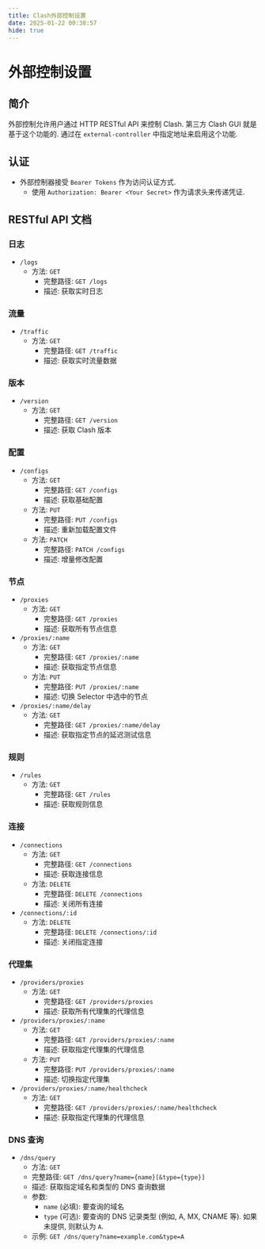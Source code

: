 ```yaml
---
title: Clash外部控制设置
date: 2025-01-22 00:38:57
hide: true
---
```


# 外部控制设置

## 简介

外部控制允许用户通过 HTTP RESTful API 来控制 Clash. 第三方 Clash GUI 就是基于这个功能的. 通过在 `external-controller` 中指定地址来启用这个功能.

## 认证

- 外部控制器接受 `Bearer Tokens` 作为访问认证方式.
	- 使用 `Authorization: Bearer <Your Secret>` 作为请求头来传递凭证.

## RESTful API 文档

### 日志

- `/logs`
	- 方法: `GET`
		- 完整路径: `GET /logs`
		- 描述: 获取实时日志

### 流量

- `/traffic`
	- 方法: `GET`
		- 完整路径: `GET /traffic`
		- 描述: 获取实时流量数据

### 版本

- `/version`
	- 方法: `GET`
		- 完整路径: `GET /version`
		- 描述: 获取 Clash 版本

### 配置

- `/configs`
	- 方法: `GET`
		- 完整路径: `GET /configs`
		- 描述: 获取基础配置
	- 方法: `PUT`
		- 完整路径: `PUT /configs`
		- 描述: 重新加载配置文件
	- 方法: `PATCH`
		- 完整路径: `PATCH /configs`
		- 描述: 增量修改配置

### 节点

- `/proxies`
	- 方法: `GET`
		- 完整路径: `GET /proxies`
		- 描述: 获取所有节点信息
- `/proxies/:name`
	- 方法: `GET`
		- 完整路径: `GET /proxies/:name`
		- 描述: 获取指定节点信息
	- 方法: `PUT`
		- 完整路径: `PUT /proxies/:name`
		- 描述: 切换 Selector 中选中的节点
- `/proxies/:name/delay`
	- 方法: `GET`
		- 完整路径: `GET /proxies/:name/delay`
		- 描述: 获取指定节点的延迟测试信息

### 规则

- `/rules`
	- 方法: `GET`
		- 完整路径: `GET /rules`
		- 描述: 获取规则信息

### 连接

- `/connections`
	- 方法: `GET`
		- 完整路径: `GET /connections`
		- 描述: 获取连接信息
	- 方法: `DELETE`
		- 完整路径: `DELETE /connections`
		- 描述: 关闭所有连接
- `/connections/:id`
	- 方法: `DELETE`
		- 完整路径: `DELETE /connections/:id`
		- 描述: 关闭指定连接

### 代理集

- `/providers/proxies`
	- 方法: `GET`
		- 完整路径: `GET /providers/proxies`
		- 描述: 获取所有代理集的代理信息
- `/providers/proxies/:name`
	- 方法: `GET`
		- 完整路径: `GET /providers/proxies/:name`
		- 描述: 获取指定代理集的代理信息
	- 方法: `PUT`
		- 完整路径: `PUT /providers/proxies/:name`
		- 描述: 切换指定代理集
- `/providers/proxies/:name/healthcheck`
	- 方法: `GET`
		- 完整路径: `GET /providers/proxies/:name/healthcheck`
		- 描述: 获取指定代理集的代理信息

### DNS 查询

- `/dns/query`
	- 方法: `GET`
	- 完整路径: `GET /dns/query?name={name}[&type={type}]`
	- 描述: 获取指定域名和类型的 DNS 查询数据
	- 参数:
		- `name` (必填): 要查询的域名
		- `type` (可选): 要查询的 DNS 记录类型 (例如, A, MX, CNAME 等). 如果未提供, 则默认为 `A`.
	- 示例: `GET /dns/query?name=example.com&type=A`

